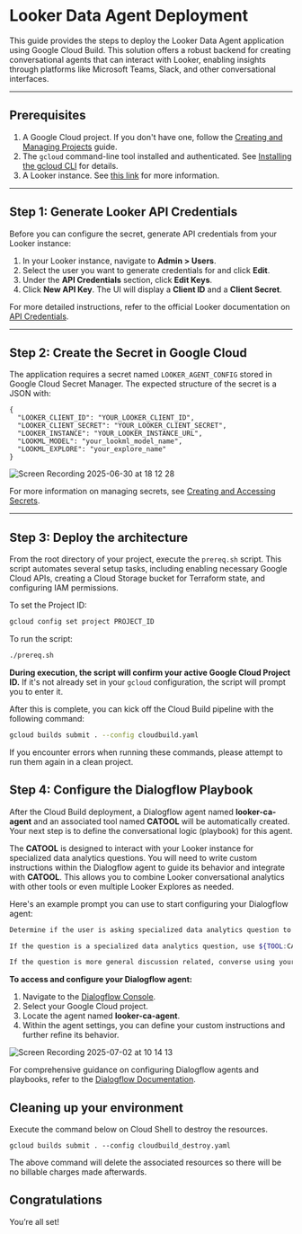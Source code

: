 # Looker Data Agent Deployment

This guide provides the steps to deploy the Looker Data Agent application using Google Cloud Build. This solution offers a robust backend for creating conversational agents that can interact with Looker, enabling insights through platforms like Microsoft Teams, Slack, and other conversational interfaces.

---

## Prerequisites

1.  A Google Cloud project. If you don't have one, follow the [Creating and Managing Projects](https://cloud.google.com/resource-manager/docs/creating-managing-projects) guide.
2.  The `gcloud` command-line tool installed and authenticated. See [Installing the gcloud CLI](https://cloud.google.com/sdk/docs/install) for details.
3.  A Looker instance. See [this link](https://cloud.google.com/looker) for more information.

---

## Step 1: Generate Looker API Credentials

Before you can configure the secret, generate API credentials from your Looker instance:

1.  In your Looker instance, navigate to **Admin > Users**.
2.  Select the user you want to generate credentials for and click **Edit**.
3.  Under the **API Credentials** section, click **Edit Keys**.
4.  Click **New API Key**. The UI will display a **Client ID** and a **Client Secret**.

For more detailed instructions, refer to the official Looker documentation on [API Credentials](https://cloud.google.com/looker/docs/api-auth#authentication_with_an_sdk).

---

## Step 2: Create the Secret in Google Cloud

The application requires a secret named `LOOKER_AGENT_CONFIG` stored in Google Cloud Secret Manager.
The expected structure of the secret is a JSON with:

    {
      "LOOKER_CLIENT_ID": "YOUR_LOOKER_CLIENT_ID",
      "LOOKER_CLIENT_SECRET": "YOUR_LOOKER_CLIENT_SECRET",
      "LOOKER_INSTANCE": "YOUR_LOOKER_INSTANCE_URL",
      "LOOKML_MODEL": "your_lookml_model_name",
      "LOOKML_EXPLORE": "your_explore_name"
    }

![Screen Recording 2025-06-30 at 18 12 28](https://github.com/user-attachments/assets/8b160d07-90d6-49e6-bcb8-4f121d50ad1f)



For more information on managing secrets, see [Creating and Accessing Secrets](https://cloud.google.com/secret-manager/docs/creating-and-accessing-secrets).

---

## Step 3: Deploy the architecture

From the root directory of your project, execute the `prereq.sh` script. This script automates several setup tasks, including enabling necessary Google Cloud APIs, creating a Cloud Storage bucket for Terraform state, and configuring IAM permissions.

To set the Project ID:

```bash
gcloud config set project PROJECT_ID
```

To run the script:

```bash
./prereq.sh
``` 
**During execution, the script will confirm your active Google Cloud Project ID.** If it\'s not already set in your `gcloud` configuration, the script will prompt you to enter it.

After this is complete, you can kick off the Cloud Build pipeline with the following command:

```bash
gcloud builds submit . --config cloudbuild.yaml
```

If you encounter errors when running these commands, please attempt to run them again in a clean project.

## Step 4: Configure the Dialogflow Playbook

After the Cloud Build deployment, a Dialogflow agent named **looker-ca-agent** and an associated tool named **CATOOL** will be automatically created. Your next step is to define the conversational logic (playbook) for this agent.

The **CATOOL** is designed to interact with your Looker instance for specialized data analytics questions. You will need to write custom instructions within the Dialogflow agent to guide its behavior and integrate with **CATOOL**. This allows you to combine Looker conversational analytics with other tools or even multiple Looker Explores as needed.

Here's an example prompt you can use to start configuring your Dialogflow agent:

```bash
Determine if the user is asking specialized data analytics question to an Ecommerce dataset OR if they are looking for more of a general discussion.

If the question is a specialized data analytics question, use ${TOOL:CATOOL} to interpret the natural language question and fetch the results from the database. Provide a contextual summary back to the user with as much detail as you can gather.

If the question is more general discussion related, converse using your own general knowledge. 
``` 

**To access and configure your Dialogflow agent:**

1.  Navigate to the [Dialogflow Console](https://dialogflow.cloud.google.com/).
2.  Select your Google Cloud project.
3.  Locate the agent named **looker-ca-agent**.
4.  Within the agent settings, you can define your custom instructions and further refine its behavior.

![Screen Recording 2025-07-02 at 10 14 13](https://github.com/user-attachments/assets/e783e021-8a3c-4749-a68b-69bc2f2b0f82)

For comprehensive guidance on configuring Dialogflow agents and playbooks, refer to the [Dialogflow Documentation](https://cloud.google.com/dialogflow/docs).

## Cleaning up your environment

Execute the command below on Cloud Shell to destroy the resources.

``` {shell}
gcloud builds submit . --config cloudbuild_destroy.yaml
```

The above command will delete the associated resources so there will be no billable charges made afterwards.


## Congratulations

<walkthrough-conclusion-trophy></walkthrough-conclusion-trophy>

You’re all set!

